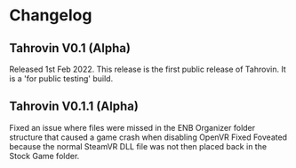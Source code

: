 # Changelog

## Tahrovin V0.1 (Alpha)
Released 1st Feb 2022. This release is the first public release of Tahrovin. It is a 'for public testing' build.

## Tahrovin V0.1.1 (Alpha)
Fixed an issue where files were missed in the ENB Organizer folder structure that caused a game crash when disabling OpenVR Fixed Foveated because the normal SteamVR DLL file was not then placed back in the Stock Game folder. 